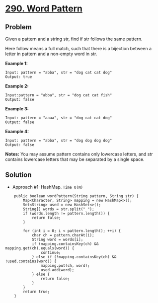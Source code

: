 # <a href='https://leetcode.com/problems/word-pattern/'>290. Word Pattern</a>

## Problem
Given a pattern and a string str, find if str follows the same pattern.

Here follow means a full match, such that there is a bijection between a letter in pattern and a non-empty word in str.

<strong>Example 1:</strong>
```
Input: pattern = "abba", str = "dog cat cat dog"
Output: true
```
<strong>Example 2:</strong>
```
Input:pattern = "abba", str = "dog cat cat fish"
Output: false
```
<strong>Example 3:</strong>
```
Input: pattern = "aaaa", str = "dog cat cat dog"
Output: false
```
<strong>Example 4:</strong>
```
Input: pattern = "abba", str = "dog dog dog dog"
Output: false
```

<strong>Notes:</strong>
You may assume pattern contains only lowercase letters, and str contains lowercase letters that may be separated by a single space.

## Solution
- Approach #1: HashMap. ```Time O(N)```
```
    public boolean wordPattern(String pattern, String str) {
        Map<Character, String> mapping = new HashMap<>();
        Set<String> used = new HashSet<>();
        String[] words = str.split(" ");
        if (words.length != pattern.length()) {
            return false;
        }
        
        for (int i = 0; i < pattern.length(); ++i) {
            char ch = pattern.charAt(i);
            String word = words[i];
            if (mapping.containsKey(ch) && mapping.get(ch).equals(word)) {
                continue;
            } else if (!mapping.containsKey(ch) && !used.contains(word)) {
                mapping.put(ch, word);
                used.add(word);
            } else { 
                return false;
            }
        }
        return true;
    }
```
